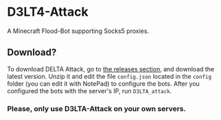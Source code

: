 # D3LT4-Attack
A Minecraft Flood-Bot supporting Socks5 proxies.

## Download?
To download DELTA Attack, go to [the releases section](https://github.com/XfedeX/D3LT4-Attack/releases), and download the latest version.
Unzip it and edit the file `config.json` located in the `config` folder (you can edit it with NotePad) to configure the bots.
After you configured the bots with the server's IP, run `D3LTA_attack`.

### Please, only use D3LTA-Attack on your own servers.
